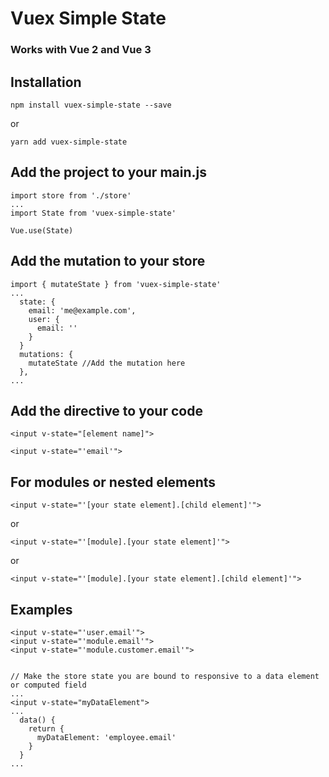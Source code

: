 # Vuex Simple State
### Works with Vue 2 and Vue 3

## Installation
```
npm install vuex-simple-state --save
```

or

```
yarn add vuex-simple-state
```

## Add the project to your main.js
```
import store from './store'
...
import State from 'vuex-simple-state'

Vue.use(State)
```

## Add the mutation to your store
```
import { mutateState } from 'vuex-simple-state'
...
  state: {
    email: 'me@example.com',
    user: {
      email: ''
    }
  }
  mutations: {
    mutateState //Add the mutation here
  },
...
```

## Add the directive to your code
`<input v-state="[element name]">`

```
<input v-state="'email'">
```

## For modules or nested elements
`<input v-state="'[your state element].[child element]'">`

or  

`<input v-state="'[module].[your state element]'">`

or  

`<input v-state="'[module].[your state element].[child element]'">`


## Examples

```
<input v-state="'user.email'">
<input v-state="'module.email'">
<input v-state="'module.customer.email'">


// Make the store state you are bound to responsive to a data element or computed field
...
<input v-state="myDataElement">
...
  data() {
    return {
      myDataElement: 'employee.email'
    }
  }
...


```
